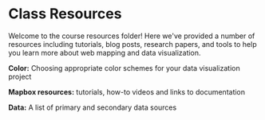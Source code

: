 # Class Resources 

Welcome to the course resources folder! Here we've provided a number of resources including tutorials, blog posts, research papers, and tools to help you learn more about web mapping and data visualization. 

__Color:__ Choosing appropriate color schemes for your data visualization project

__Mapbox resources:__ tutorials, how-to videos and links to documentation

__Data:__ A list of primary and secondary data sources

